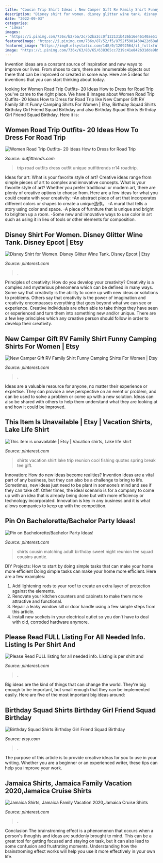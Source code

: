 ```yaml
---
title: "Cousin Trip Shirt Ideas : New Camper Gift Rv Family Shirt Funny Camping Shirts For Women"
description: "Disney shirt for women. disney glitter wine tank. disney epcot"
date: "2022-09-03"
categories:
- "ideas"
images:
- "https://i.pinimg.com/736x/b2/ba/2c/b2ba2cc0f122131b426b16e46140ae51.jpg"
featuredImage: "https://i.pinimg.com/736x/87/52/f5/8752f5901430422d68abec6388eec738.jpg"
featured_image: "https://img0.etsystatic.com/148/0/12092564/il_fullxfull.1170288254_hdey.jpg"
image: "https://i.pinimg.com/736x/63/83/65/638365cc7219c41e842b31dde9b97625.jpg"
---
```



Invention ideas are a constant source of inspiration and new ways to improve our lives. From shoes to cars, there are innumerable objects out there that can be improved or created in some way. Here are 5 ideas for inventions that you can start thinking about today.

	

		
looking for Women Road Trip Outfits- 20 Ideas How to Dress for Road Trip you've came to the right place. We have 8 Images about Women Road Trip Outfits- 20 Ideas How to Dress for Road Trip like New Camper Gift RV Family Shirt Funny Camping Shirts For Women | Etsy, Birthday Squad Shirts Birthday Girl Friend Squad Birthday and also Birthday Squad Shirts Birthday Girl Friend Squad Birthday. Here it is:
		
    
## Women Road Trip Outfits- 20 Ideas How To Dress For Road Trip

<img loading=lazy src="https://www.outfittrends.com/wp-content/uploads/2017/10/rr14.jpg" onerror="this.onerror=null;this.src='https://tse2.mm.bing.net/th?id=OIP.fhq2Fo2IJLfXRQmc0mHu0AHaLF&amp;pid=15.1';" alt="Women Road Trip Outfits- 20 Ideas How to Dress for Road Trip">

_Source: outfittrends.com_

>trip road outfits dress outfit unique outfittrends rr14 roadtrip. 

	

Ideas for art: What is your favorite style of art?
Creative ideas range from simple pieces of art to complex and innovative concepts. What is your favorite style of art? Whether you prefer traditional or modern art, there are plenty of creative options to choose from. Here are a few ideas for what you could create with your creativity: 
-An abstract piece of art that incorporates different colors or shapes to create a unique造作。
-A mural that tells a story using color and space.
-A piece of furniture that is unique and bright to brighten up a room.
-Some new and innovative ways to use color in art such as using it in lieu of tools or other elements for composition.

    
## Disney Shirt For Women. Disney Glitter Wine Tank. Disney Epcot | Etsy

<img loading=lazy src="https://i.pinimg.com/736x/b2/ba/2c/b2ba2cc0f122131b426b16e46140ae51.jpg" onerror="this.onerror=null;this.src='https://tse1.mm.bing.net/th?id=OIP.YyeBHt2rMHh__Zv-InmwWAHaJ4&amp;pid=15.1';" alt="Disney Shirt for Women. Disney Glitter Wine Tank. Disney Epcot | Etsy">

_Source: pinterest.com_

>. 

	

Principles of creativity: How do you develop your creativity?
Creativity is a complex and mysterious phenomena which can be defined in many ways. Some say that creativity is the ability to come up with new ideas or solutions to problems. Others say that creativity is the power of imagination and creativity encompasses everything that goes beyond what we can see or experience. Creative individuals are often able to take things they have seen or experienced and turn them into something new and/or unique. There are a few key principles which any creative person should follow in order to develop their creativity.

    
## New Camper Gift RV Family Shirt Funny Camping Shirts For Women | Etsy

<img loading=lazy src="https://i.pinimg.com/736x/4b/ca/0a/4bca0ad8ace0e582908ea99835e4700a.jpg" onerror="this.onerror=null;this.src='https://tse3.mm.bing.net/th?id=OIP.bW6bn8UXoD7eXg5Aa9qU3wHaHa&amp;pid=15.1';" alt="New Camper Gift RV Family Shirt Funny Camping Shirts For Women | Etsy">

_Source: pinterest.com_

>. 

	

Ideas are a valuable resource for anyone, no matter their experience or expertise. They can provide a new perspective on an event or problem, and can be used to solve a problem or come up with a new solution. Ideas can also be shared with others to help them understand what they are looking at and how it could be improved.

    
## This Item Is Unavailable | Etsy | Vacation Shirts, Lake Life Shirt

<img loading=lazy src="https://i.pinimg.com/736x/63/83/65/638365cc7219c41e842b31dde9b97625.jpg" onerror="this.onerror=null;this.src='https://tse2.mm.bing.net/th?id=OIP.seNB8wqieFdVXAvVOoqCswHaF7&amp;pid=15.1';" alt="This item is unavailable | Etsy | Vacation shirts, Lake life shirt">

_Source: pinterest.com_

>shirts vacation shirt lake trip reunion cool fishing quotes spring break tee gift. 

	

Innovation: How do new ideas become realities?
Invention ideas are a vital part of any business, but they can also be a challenge to bring to life. Sometimes, new ideas just need to be plant in someone’s mind and see if they can take off. Other times, the ideal scenario is for a company to come up with an idea that is already being done but with more efficiency or technology incorporated. Innovation is key in any business and it is what allows companies to keep up with the competition.

    
## Pin On Bachelorette/Bachelor Party Ideas!

<img loading=lazy src="https://i.pinimg.com/736x/de/ff/b9/deffb92f237b90c947e48893196d8992.jpg" onerror="this.onerror=null;this.src='https://tse1.mm.bing.net/th?id=OIP.gL8KEPGtfCW1IcnL4V8cQQHaJ3&amp;pid=15.1';" alt="Pin on Bachelorette/Bachelor Party Ideas!">

_Source: pinterest.com_

>shirts cousin matching adult birthday sweet night reunion tee squad cousins auntie. 

	

DIY Projects: How to start by doing simple tasks that can make your home more efficient
Doing simple tasks can make your home more efficient. Here are a few examples:
1. Add lightening rods to your roof to create an extra layer of protection against the elements.
2. Renovate your kitchen counters and cabinets to make them more attractive and functional.
3. Repair a leaky window sill or door handle using a few simple steps from this article. 
4. Install new sockets in your electrical outlet so you don’t have to deal with old, corroded hardware anymore.

    
## Please Read FULL Listing For All Needed Info. Listing Is Per Shirt And

<img loading=lazy src="https://i.pinimg.com/736x/87/52/f5/8752f5901430422d68abec6388eec738.jpg" onerror="this.onerror=null;this.src='https://tse3.mm.bing.net/th?id=OIP.TH9m2jcxUPjOKrx77ZWOGgHaJ4&amp;pid=15.1';" alt="Please Read FULL listing for all needed info. Listing is per shirt and">

_Source: pinterest.com_

>. 

	

Big ideas are the kind of things that can change the world. They're big enough to be important, but small enough that they can be implemented easily. Here are five of the most important big ideas around: 

    
## Birthday Squad Shirts Birthday Girl Friend Squad Birthday

<img loading=lazy src="https://img0.etsystatic.com/148/0/12092564/il_fullxfull.1170288254_hdey.jpg" onerror="this.onerror=null;this.src='https://tse1.mm.bing.net/th?id=OIP.jBzvZaI6XDFmd8zDi5A2WAHaFj&amp;pid=15.1';" alt="Birthday Squad Shirts Birthday Girl Friend Squad Birthday">

_Source: etsy.com_

>. 

	

The purpose of this article is to provide creative ideas for you to use in your writing. Whether you are a beginner or an experienced writer, these tips can help you improve your work.

    
## Jamaica Shirts, Jamaica Family Vacation 2020,Jamaica Cruise Shirts

<img loading=lazy src="https://i.pinimg.com/736x/b1/f4/b2/b1f4b2c63f8179413c2fdcf31108ba15.jpg" onerror="this.onerror=null;this.src='https://tse1.mm.bing.net/th?id=OIP.Xchm2m2myqgJFMRvCdMbrAHaF7&amp;pid=15.1';" alt="Jamaica Shirts, Jamaica Family Vacation 2020,Jamaica Cruise Shirts">

_Source: pinterest.com_

>. 

	

Conclusion
The brainstroming effect is a phenomenon that occurs when a person's thoughts and ideas are suddenly brought to mind. This can be a great tool for getting focused and staying on task, but it can also lead to some confusion and frustrating moments. Understanding how the brainstroming effect works will help you use it more effectively in your own life.

